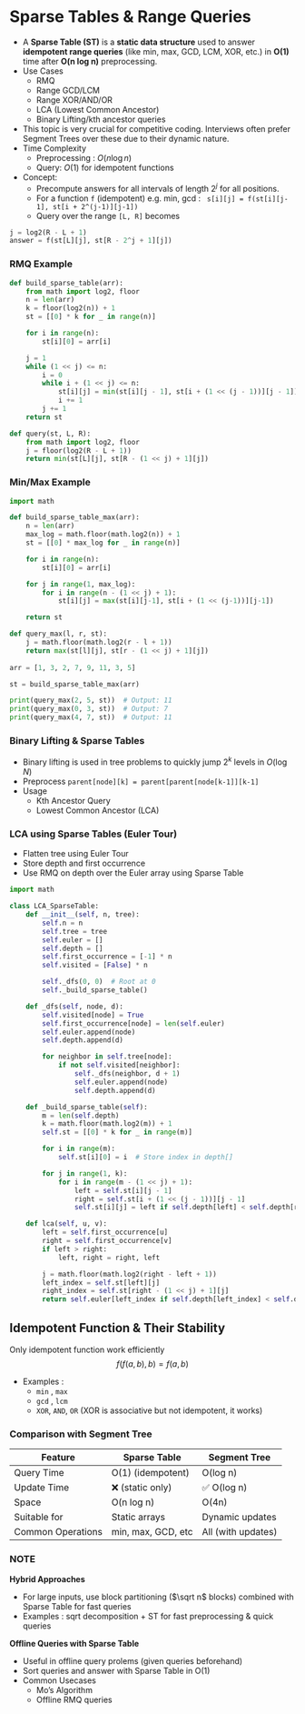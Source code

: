 # Sparse Tables & Range Queries

- A **Sparse Table (ST)** is a **static data structure** used to answer **idempotent range queries** (like min, max, GCD, LCM, XOR, etc.) in **O(1)** time after **O(n log n)** preprocessing.
- Use Cases
    - RMQ
    - Range GCD/LCM
    - Range XOR/AND/OR
    - LCA (Lowest Common Ancestor)
    - Binary Lifting/kth ancestor queries
- This topic is very crucial for competitive coding. Interviews often prefer Segment Trees over these due to their dynamic nature.
- Time Complexity
    - Preprocessing : $O(n \log n)$
    - Query: $O(1)$ for idempotent functions
- Concept:
    - Precompute answers for all intervals of length $2^j$ for all positions.
    - For a function `f` (idempotent) e.g. min, gcd : ` s[i][j] = f(st[i][j-1], st[i + 2^(j-1)][j-1])`
    - Query over the range `[L, R]` becomes

````python
j = log2(R - L + 1)
answer = f(st[L][j], st[R - 2^j + 1][j])
````

### RMQ Example

````python
def build_sparse_table(arr):
    from math import log2, floor
    n = len(arr)
    k = floor(log2(n)) + 1
    st = [[0] * k for _ in range(n)]

    for i in range(n):
        st[i][0] = arr[i]

    j = 1
    while (1 << j) <= n:
        i = 0
        while i + (1 << j) <= n:
            st[i][j] = min(st[i][j - 1], st[i + (1 << (j - 1))][j - 1])
            i += 1
        j += 1
    return st

def query(st, L, R):
    from math import log2, floor
    j = floor(log2(R - L + 1))
    return min(st[L][j], st[R - (1 << j) + 1][j])
````

### Min/Max Example

````python
import math

def build_sparse_table_max(arr):
    n = len(arr)
    max_log = math.floor(math.log2(n)) + 1
    st = [[0] * max_log for _ in range(n)]

    for i in range(n):
        st[i][0] = arr[i]

    for j in range(1, max_log):
        for i in range(n - (1 << j) + 1):
            st[i][j] = max(st[i][j-1], st[i + (1 << (j-1))][j-1])

    return st

def query_max(l, r, st):
    j = math.floor(math.log2(r - l + 1))
    return max(st[l][j], st[r - (1 << j) + 1][j])
  
arr = [1, 3, 2, 7, 9, 11, 3, 5]

st = build_sparse_table_max(arr)

print(query_max(2, 5, st))  # Output: 11
print(query_max(0, 3, st))  # Output: 7
print(query_max(4, 7, st))  # Output: 11
````

### Binary Lifting & Sparse Tables

- Binary lifting is used in tree problems to quickly jump $2^k$ levels in $O(\log N)$
- Preprocess `parent[node][k] = parent[parent[node[k-1]][k-1]`
- Usage
    - Kth Ancestor Query
    - Lowest Common Ancestor (LCA)

### LCA using Sparse Tables (Euler Tour)

- Flatten tree using Euler Tour
- Store depth and first occurrence
- Use RMQ on depth over the Euler array using Sparse Table

````python
import math

class LCA_SparseTable:
    def __init__(self, n, tree):
        self.n = n
        self.tree = tree
        self.euler = []
        self.depth = []
        self.first_occurrence = [-1] * n
        self.visited = [False] * n

        self._dfs(0, 0)  # Root at 0
        self._build_sparse_table()

    def _dfs(self, node, d):
        self.visited[node] = True
        self.first_occurrence[node] = len(self.euler)
        self.euler.append(node)
        self.depth.append(d)

        for neighbor in self.tree[node]:
            if not self.visited[neighbor]:
                self._dfs(neighbor, d + 1)
                self.euler.append(node)
                self.depth.append(d)

    def _build_sparse_table(self):
        m = len(self.depth)
        k = math.floor(math.log2(m)) + 1
        self.st = [[0] * k for _ in range(m)]

        for i in range(m):
            self.st[i][0] = i  # Store index in depth[]

        for j in range(1, k):
            for i in range(m - (1 << j) + 1):
                left = self.st[i][j - 1]
                right = self.st[i + (1 << (j - 1))][j - 1]
                self.st[i][j] = left if self.depth[left] < self.depth[right] else right

    def lca(self, u, v):
        left = self.first_occurrence[u]
        right = self.first_occurrence[v]
        if left > right:
            left, right = right, left

        j = math.floor(math.log2(right - left + 1))
        left_index = self.st[left][j]
        right_index = self.st[right - (1 << j) + 1][j]
        return self.euler[left_index if self.depth[left_index] < self.depth[right_index] else right_index]
````



## Idempotent Function & Their Stability

Only idempotent function work efficiently
$$
f(f(a, b), b) = f(a, b)
$$

- Examples :
    - `min` , `max`
    - `gcd` , `lcm`
    - `XOR`, `AND`, `OR` (XOR is associative but not idempotent, it works)



### Comparison with Segment Tree

| **Feature**       | **Sparse Table**   | **Segment Tree**   |
| ----------------- | ------------------ | ------------------ |
| Query Time        | O(1) (idempotent)  | O(log n)           |
| Update Time       | ❌ (static only)    | ✅ O(log n)         |
| Space             | O(n log n)         | O(4n)              |
| Suitable for      | Static arrays      | Dynamic updates    |
| Common Operations | min, max, GCD, etc | All (with updates) |



### NOTE

**Hybrid Approaches**

- For large inputs, use block partitioning ($\sqrt n$ blocks) combined with Sparse Table for fast queries
- Examples : sqrt decomposition + ST for fast preprocessing & quick queries

**Offline Queries with Sparse Table**

- Useful in offline query prolems (given queries beforehand)
- Sort queries and answer with Sparse Table in O(1)
- Common Usecases
    - Mo’s Algorithm
    - Offline RMQ queries